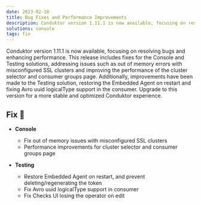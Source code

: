 ```yaml
---
date: 2023-02-10
title: Bug Fixes and Performance Improvements
description: Conduktor version 1.11.1 is now available, focusing on resolving bugs and enhancing performance. This release includes fixes for the Console and Testing solutions.
solutions: console
tags: fix
---
```


Conduktor version 1.11.1 is now available, focusing on resolving bugs and enhancing performance. This release includes fixes for the Console and Testing solutions, addressing issues such as out of memory errors with misconfigured SSL clusters and improving the performance of the cluster selector and consumer groups page. Additionally, improvements have been made to the Testing solution, restoring the Embedded Agent on restart and fixing Avro uuid logicalType support in the consumer. Upgrade to this version for a more stable and optimized Conduktor experience.

## Fix 🔨

- **Console**

  - Fix out of memory issues with misconfigured SSL clusters
  - Performance improvements for cluster selector and consumer groups page

- **Testing**

  - Restore Embedded Agent on restart, and prevent deleting/regenerating the token
  - Fix Avro uuid logicalType support in consumer
  - Fix Checks UI losing the operator on edit
